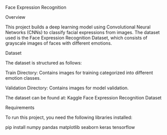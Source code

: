 Face Expression Recognition

Overview

This project builds a deep learning model using Convolutional Neural Networks (CNNs) to classify facial expressions from images. The dataset used is the Face Expression Recognition Dataset, which consists of grayscale images of faces with different emotions.

Dataset

The dataset is structured as follows:

Train Directory: Contains images for training categorized into different emotion classes.

Validation Directory: Contains images for model validation.

The dataset can be found at: Kaggle Face Expression Recognition Dataset

Requirements

To run this project, you need the following libraries installed:

 pip install numpy pandas matplotlib seaborn keras tensorflow
